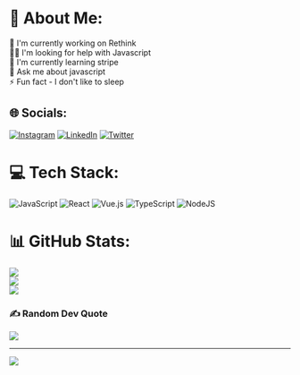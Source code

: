 # 💫 About Me:
🔭 I'm currently working on Rethink<br>🤝🏻 I'm looking for help with Javascript<br>🌱 I'm currently learning stripe<br>💬 Ask me about javascript<br>⚡ Fun fact - I don't like to sleep


## 🌐 Socials:
[![Instagram](https://img.shields.io/badge/Instagram-%23E4405F.svg?logo=Instagram&logoColor=white)](https://instagram.com/rhalf_souza) [![LinkedIn](https://img.shields.io/badge/LinkedIn-%230077B5.svg?logo=linkedin&logoColor=white)](https://linkedin.com/in/rhalfoliveira) [![Twitter](https://img.shields.io/badge/Twitter-%231DA1F2.svg?logo=Twitter&logoColor=white)](https://twitter.com/rhalf10) 

# 💻 Tech Stack:
![JavaScript](https://img.shields.io/badge/javascript-%23323330.svg?style=for-the-badge&logo=javascript&logoColor=%23F7DF1E) ![React](https://img.shields.io/badge/react-%2320232a.svg?style=for-the-badge&logo=react&logoColor=%2361DAFB) ![Vue.js](https://img.shields.io/badge/vuejs-%2335495e.svg?style=for-the-badge&logo=vuedotjs&logoColor=%234FC08D) ![TypeScript](https://img.shields.io/badge/typescript-%23007ACC.svg?style=for-the-badge&logo=typescript&logoColor=white) ![NodeJS](https://img.shields.io/badge/node.js-6DA55F?style=for-the-badge&logo=node.js&logoColor=white)
# 📊 GitHub Stats:
![](https://github-readme-stats.vercel.app/api?username=Qwwerty&theme=dracula&hide_border=false&include_all_commits=false&count_private=false)<br/>
![](https://github-readme-streak-stats.herokuapp.com/?user=Qwwerty&theme=dracula&hide_border=false)<br/>
![](https://github-readme-stats.vercel.app/api/top-langs/?username=Qwwerty&theme=dracula&hide_border=false&include_all_commits=false&count_private=false&layout=compact)

### ✍️ Random Dev Quote
![](https://quotes-github-readme.vercel.app/api?type=horizontal&theme=tokyonight)

---
[![](https://visitcount.itsvg.in/api?id=Qwwerty&icon=0&color=0)](https://visitcount.itsvg.in)

<!-- Proudly created with GPRM ( https://gprm.itsvg.in ) -->
